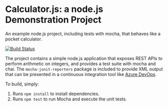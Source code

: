 Calculator.js: a node.js Demonstration Project
==============================================
An example node.js project, including tests with mocha, that behaves like
a pocket calculator.


[![Build Status](https://dev.azure.com/gar-az400/Integrating%20External%20Source%20Control%20with%20Azure%20Pipelines/_apis/build/status/ikola-tech.calculator?branchName=master)](https://dev.azure.com/gar-az400/Integrating%20External%20Source%20Control%20with%20Azure%20Pipelines/_build/latest?definitionId=7&branchName=master)


The project contains a simple node.js application that exposes REST APIs
to perform arithmetic on integers, and provides a test suite with mocha
and chai.  The `mocha-junit-reporters` package is included to provide XML
output that can be presented in a continuous integration tool like
[Azure DevOps](https://azure.com/devops).

To build, simply:

1. Runs `npm install` to install dependencies.
2. Runs `npm test` to run Mocha and execute the unit tests.

